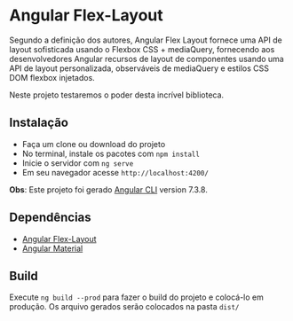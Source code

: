 # Angular Flex-Layout

   Segundo a definição dos autores, Angular Flex Layout fornece uma API de layout sofisticada usando o Flexbox CSS + mediaQuery, fornecendo aos desenvolvedores Angular recursos de layout de componentes usando uma API de layout personalizada, observáveis ​​de mediaQuery e estilos CSS DOM flexbox injetados.

   Neste projeto testaremos o poder desta incrível biblioteca.
  

## Instalação

- Faça um clone ou download do projeto
- No terminal, instale os pacotes com `npm install`
- Inicie o servidor com `ng serve`
- Em seu navegador acesse `http://localhost:4200/`

**Obs**: Este projeto foi gerado [Angular CLI](https://github.com/angular/angular-cli) version 7.3.8.

## Dependências 

- [Angular Flex-Layout](https://github.com/angular/flex-layout)
- [Angular Material](https://material.angular.io/)

## Build

Execute `ng build --prod` para fazer o build do projeto e colocá-lo em produção. Os arquivo gerados serão colocados na pasta  `dist/`

